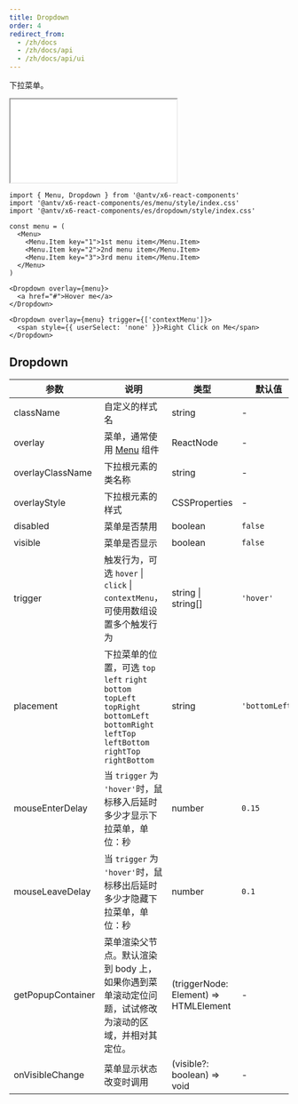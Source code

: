 ```yaml
---
title: Dropdown
order: 4
redirect_from:
  - /zh/docs
  - /zh/docs/api
  - /zh/docs/api/ui
---
```


下拉菜单。

<iframe src="/demos/api/ui/dropdown/basic"></iframe>

```tsx
import { Menu, Dropdown } from '@antv/x6-react-components'
import '@antv/x6-react-components/es/menu/style/index.css'
import '@antv/x6-react-components/es/dropdown/style/index.css'

const menu = (
  <Menu>
    <Menu.Item key="1">1st menu item</Menu.Item>
    <Menu.Item key="2">2nd menu item</Menu.Item>
    <Menu.Item key="3">3rd menu item</Menu.Item>
  </Menu>
)

<Dropdown overlay={menu}>
  <a href="#">Hover me</a>
</Dropdown>

<Dropdown overlay={menu} trigger={['contextMenu']}>
  <span style={{ userSelect: 'none' }}>Right Click on Me</span>
</Dropdown>
```

## Dropdown

| 参数              | 说明                                                                                                                                              | 类型                                  | 默认值         |
|-------------------|-------------------------------------------------------------------------------------------------------------------------------------------------|---------------------------------------|----------------|
| className         | 自定义的样式名                                                                                                                                    | string                                | -              |
| overlay           | 菜单，通常使用 [Menu](./menu) 组件                                                                                                                 | ReactNode                             | -              |
| overlayClassName  | 下拉根元素的类名称                                                                                                                                | string                                | -              |
| overlayStyle      | 下拉根元素的样式                                                                                                                                  | CSSProperties                         | -              |
| disabled          | 菜单是否禁用                                                                                                                                      | boolean                               | `false`        |
| visible           | 菜单是否显示                                                                                                                                      | boolean                               | `false`        |
| trigger           | 触发行为，可选 `hover` \| `click` \| `contextMenu`，可使用数组设置多个触发行为                                                                      | string \| string[]                    | `'hover'`      |
| placement         | 下拉菜单的位置，可选 `top` `left` `right` `bottom` `topLeft` `topRight` `bottomLeft` `bottomRight` `leftTop` `leftBottom` `rightTop` `rightBottom` | string                                | `'bottomLeft'` |
| mouseEnterDelay   | 当 `trigger` 为 `'hover'`时，鼠标移入后延时多少才显示下拉菜单，单位：秒                                                                              | number                                | `0.15`         |
| mouseLeaveDelay   | 当 `trigger` 为 `'hover'`时，鼠标移出后延时多少才隐藏下拉菜单，单位：秒                                                                              | number                                | `0.1`          |
| getPopupContainer | 菜单渲染父节点。默认渲染到 body 上，如果你遇到菜单滚动定位问题，试试修改为滚动的区域，并相对其定位。                                                   | (triggerNode: Element) => HTMLElement | -              |
| onVisibleChange   | 菜单显示状态改变时调用                                                                                                                            | (visible?: boolean) => void           | -              |
